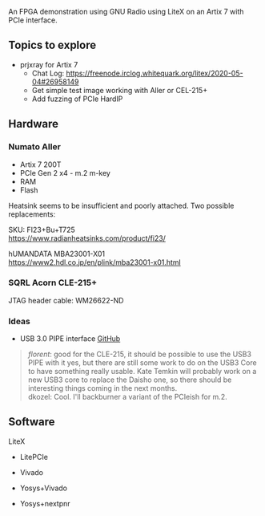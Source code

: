 An FPGA demonstration using GNU Radio using LiteX on an Artix 7 with PCIe interface.

## Topics to explore

* prjxray for Artix 7
    * Chat Log: https://freenode.irclog.whitequark.org/litex/2020-05-04#26958149
    * Get simple test image working with Aller or CEL-215+
    * Add fuzzing of PCIe HardIP

## Hardware

### Numato Aller
* Artix 7 200T
* PCIe Gen 2 x4 - m.2 m-key
* RAM
* Flash

Heatsink seems to be insufficient and poorly attached. Two possible replacements:

SKU: FI23+Bu+T725  
https://www.radianheatsinks.com/product/fi23/

hUMANDATA MBA23001-X01  
https://www2.hdl.co.jp/en/plink/mba23001-x01.html

### SQRL Acorn CLE-215+

JTAG header cable: WM26622-ND 

### Ideas

* USB 3.0 PIPE interface [GitHub](https://github.com/enjoy-digital/usb3_pipe)

> _florent_: good for the CLE-215, it should be possible to use the USB3 PIPE with it yes, but there are still some work to do on the USB3 Core to have something really usable. Kate Temkin will probably work on a new USB3 core to replace the Daisho one, so there should be interesting things coming in the next months.  
> dkozel: Cool. I'll backburner a variant of the PCIeish for m.2. 

## Software

LiteX
* LitePCIe

* Vivado
* Yosys+Vivado
* Yosys+nextpnr

